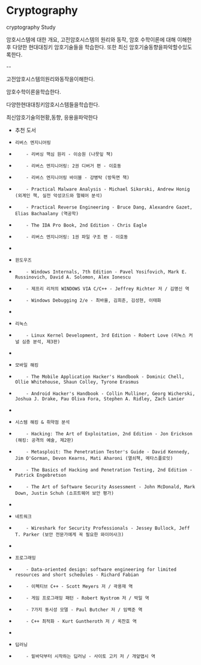 # Cryptography
cryptography Study

암호시스템에 대한 개요, 고전암호시스템의 원리와 동작, 암호 수학이론에 대해 이해한 후 다양한 현대대칭키 암호기술들을 학습한다. 
또한 최신 암호기술동향을파악할수있도록한다.

--

고전암호시스템의원리와동작을이해한다.

암호수학이론을학습한다.

다양한현대대칭키암호시스템들을학습한다.

최신암호기술의현황,동향, 응용을파악한다

* 추천 도서
 *     리버스 엔지니어링
 *         - 리버싱 핵심 원리 - 이승원 (나뭇잎 책)
 *         - 리버스 엔지니어링: 2권 디버거 편 - 이호동
 *         - 리버스 엔지니어링 바이블 - 강병탁 (방독면 책)
 *         - Practical Malware Analysis - Michael Sikorski, Andrew Honig (외계인 책, 실전 악성코드와 멀웨어 분석)
 *         - Practical Reverse Engineering - Bruce Dang, Alexandre Gazet, Elias Bachaalany (역공학)
 *         - The IDA Pro Book, 2nd Edition - Chris Eagle
 *         - 리버스 엔지니어링: 1권 파일 구조 편 - 이호동
 *
 *     윈도우즈
 *         - Windows Internals, 7th Edition - Pavel Yosifovich, Mark E. Russinovich, David A. Solomon, Alex Ionescu
 *         - 제프리 리처의 WINDOWS VIA C/C++ - Jeffrey Richter 저 / 김명신 역
 *         - Windows Debugging 2/e - 최바울, 김희준, 김성현, 이태화
 *
 *     리눅스
 *         - Linux Kernel Development, 3rd Edition - Robert Love (리눅스 커널 심층 분석, 제3판)
 *
 *     모바일 해킹
 *         - The Mobile Application Hacker's Handbook - Dominic Chell, Ollie Whitehouse, Shaun Colley, Tyrone Erasmus
 *         - Android Hacker's Handbook - Collin Mulliner, Georg Wicherski, Joshua J. Drake, Pau Oliva Fora, Stephen A. Ridley, Zach Lanier
 *
 *     시스템 해킹 & 취약점 분석
 *         - Hacking: The Art of Exploitation, 2nd Edition - Jon Erickson (해킹: 공격의 예술, 제2판)
 *         - Metasploit: The Penetration Tester's Guide - David Kennedy, Jim O'Gorman, Devon Kearns, Mati Aharoni (열쇠책, 메타스플로잇)
 *         - The Basics of Hacking and Penetration Testing, 2nd Edition - Patrick Engebretson
 *         - The Art of Software Security Assessment - John McDonald, Mark Down, Justin Schuh (소프트웨어 보안 평가)
 *
 *     네트워크
 *         - Wireshark for Security Professionals - Jessey Bullock, Jeff T. Parker (보안 전문가에게 꼭 필요한 와이어샤크)
 *
 *     프로그래밍
 *         - Data-oriented design: software engineering for limited resources and short schedules - Richard Fabian
 *         - 이펙티브 C++ - Scott Meyers 저 / 곽용재 역
 *         - 게임 프로그래밍 패턴 - Robert Nystrom 저 / 박일 역
 *         - 7가지 동시성 모델 - Paul Butcher 저 / 임백준 역
 *         - C++ 최적화 - Kurt Guntheroth 저 / 옥찬호 역
 *
 *     딥러닝
 *         - 밑바닥부터 시작하는 딥러닝 - 사이토 고키 저 / 개앞맵시 역
